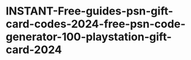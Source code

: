 # INSTANT-Free-guides-psn-gift-card-codes-2024-free-psn-code-generator-100-playstation-gift-card-2024